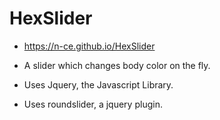 # HexSlider
- https://n-ce.github.io/HexSlider

- A slider which changes body color on the fly.
- Uses Jquery, the Javascript Library.
- Uses roundslider, a jquery plugin.